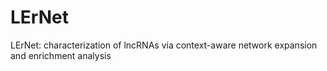 # LErNet
LErNet: characterization of lncRNAs via context-aware network expansion and enrichment analysis
